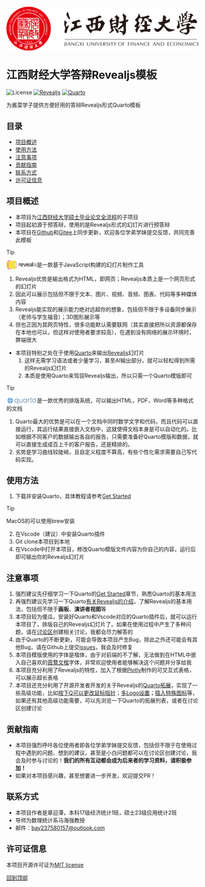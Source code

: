 [![jxufe](imgs/logos/江西财经大学-logo.svg)](https://www.jxufe.edu.cn/)

# 江西财经大学答辩Revealjs模板

![License](https://img.shields.io/github/license/MaxforCherubim/Jxufe-thesis-defence-Revealjs-template) [![Revealjs](https://img.shields.io/badge/Revealjs?logo=revealdotjs&logoColor=%23008080)](https://www.latex-project.org/) [![Quarto](https://img.shields.io/badge/Quarto-Revealjs?logo=quarto&logoColor=%2339729E)](https://quarto.org/)

为酱菜学子提供方便好用的答辩Revealjs形式Quarto模板

## 目录

- [项目概述​](#项目概述)
- [使用方法​](#使用方法)
- [注意事项​](#注意事项)
- [贡献指南​](#贡献指南)
- [联系方式​](#联系方式)
- [许可证信息​](#许可证信息)

## 项目概述​

- 本项目为[江西财经大学硕士毕业论文全流程]的子项目
- 项目起初源于预答辩，使用的是Revealjs形式的幻灯片进行预答辩
- 本项目在[Github](https://github.com/MaxforCherubim/Jxufe-thesis-defence-Revealjs-template)和[Gitee](https://gitee.com/maxforcherubim/Jxufe-thesis-defence-Revealjs-template)上同步更新，欢迎各位学弟学妹提交反馈，共同完善此模板

> [!TIP]
> <a href="https://revealjs.com/"><img src="imgs/logos/reveal_logo.svg" style="vertical-align: middle; margin-top: -2px" width="80"></a>是一款基于JavaScript构建的幻灯片制作工具
>   1. Revealjs优势是输出格式为HTML，即网页；Revealjs本质上是一个网页形式的幻灯片
>   2. 因此可以展示包括但不限于文本、图片、视频、音频、图表、代码等多种媒体内容
>   3. Revealjs能实现的展示能力绝对远超你的想象，包括但不限于多设备同步展示（老师与学生福音）；3D图形展示等
>   4. 但也正因为其网页特性，很多功能默认需要联网（其实直接把所以资源都保存在本地也可以，但这样对使用者要求较高），在遇到没有网络的展示环境时，弊端很大

- 本项目特别之处在于使用[Quarto]来输出[Revealjs]幻灯片
    1. 这样无需学习语法或者少量学习，甚至AI输出部分，就可以轻松得到所需的Revealjs幻灯片
    2. 本质是使用Quarto来驾驭Revealjs输出，所以只需一个Quarto模版即可

> [!TIP]
> <a href="https://quarto.org/"><img src="imgs/logos/quarto.png" style="vertical-align: middle; margin-top: -2px" width="80"></a>是一款优秀的排版系统，可以输出HTML，PDF，Word等多种格式的文档
>   1. Quarto最大的优势是可以在一个文档中同时数学文字和代码，而且代码可以直接运行，其运行结果直接嵌入文档中，这就使得文档本身是可以自动化的。比如根据不同客户的数据输出各自的报告，只需要准备好Quarto模版和数据，就可以直接生成成百上千的客户报告，还是精排的。
>   2. 劣势是学习曲线较陡峭，且自定义程度不算高，有些个性化需求需要自己写代码实现。

## 使用方法​

1. 下载并安装Quarto，具体教程请参考[Get Started](https://quarto.org/docs/get-started/)

> [!TIP]
> MacOS的可以使用brew安装

2. 在Vscode（建议）中安装Quarto插件
3. Git clone本项目到本地
4. 在Vscode中打开本项目，修改Quarto模版文件内容为你自己的内容，运行后即可输出你的Revealjs幻灯片

## 注意事项​

1. 强烈建议先仔细学习一下Quarto的[Get Started](https://quarto.org/docs/get-started/)章节，熟悉Quarto的基本用法
2. 再强烈建议先学习一下Quarto[有关Revealjs的介绍](https://quarto.org/docs/presentations/revealjs/presenting.html)，了解Revealjs的基本用法，包括但不限于**画板**、**演讲者视图**等
3. 本项目较为傻瓜，安装好Quarto和Vscode对应的Quarto插件后，就可以运行本项目了，排版自己的Revealjs幻灯片了。如果在使用过程中产生了多种问题，请在[讨论区]创建相关讨论，我都会尽力解答的
4. 由于Quarto的不断更新，可能会导致本项目产生Bug，除此之外还可能会有其他Bug，请在Github上提交[issues]，我会及时修复
5. 本项目模版使用的字体是楷体，由于对前端的不了解，无法做到在HTML中嵌入自己喜欢的[霞鹜文楷]字体，非常欢迎使用者能够解决这个问题并分享给我
6. 本项目充分利用了Revealjs的特性，加入了根据[Plotly](https://plotly.com/)制作的可交互式表格，可以展示超长表格
7. 本项目还充分利用了开源开发者开发的关于Revealjs的[Quarto拓展](https://quarto.org/docs/extensions/listing-revealjs.html)，实现了一些高级功能，比如[按下Q可以更改鼠标指针](https://github.com/quarto-ext/pointer)；[多Logo设置](https://github.com/shafayetShafee/reveal-header)；[插入特殊图标](https://github.com/quarto-ext/fontawesome)等，如果还有其他高级功能需要，可以先浏览一下Quarto的拓展列表，或者在讨论区创建讨论

## 贡献指南​

- 本项目强烈呼吁各位使用者即各位学弟学妹提交反馈，包括但不限于在使用过程中遇到的问题、想到的建议，甚至是小白问题都可以在讨论区创建讨论，我会及时参与讨论的！**我们的所有互动都会成为后来者的学习资料，请积极参加！**
- 如果对本项目感兴趣，甚至想要进一步开发，欢迎提交PR！

## 联系方式​

- 本项目作者是章迎潭，本科17级经济统计1班，硕士23级应用统计2班
- 导师为数理统计系马海强教授
- 邮件：<EMAIL><bay237580157@outlook.com>

## 许可证信息​

本项目开源许可证为[MIT license](https://opensource.org/license/mit/)

[回到顶部](#目录)

<!-- 引用链接 -->
[江西财经大学硕士毕业论文全流程]: https://github.com/MaxforCherubim/Jxufe-master-thesis-process
[Github]: https://github.com/MaxforCherubim/Jxufe-thesis-defence-Revealjs-template
[Gitee]: https://gitee.com/MaxforCherubim/Jxufe-thesis-defence-Revealjs-template
[Revealjs]: https://revealjs.com/
[Quarto]: https://quarto.org/
[Get Started]: https://quarto.org/docs/get-started/
[讨论区]: https://github.com/MaxforCherubim/Jxufe-thesis-defence-Revealjs-template/discussions
[issues]: https://github.com/MaxforCherubim/Jxufe-thesis-defence-Revealjs-template/issues
[霞鹜文楷]: https://github.com/lxgw/LxgwWenKai
[章迎潭]: https://github.com/MaxforCherubim
[马海强教授]: https://stat.jxufe.edu.cn/news-show-7166.html
[MIT license]: https://opensource.org/licenses/MIT
